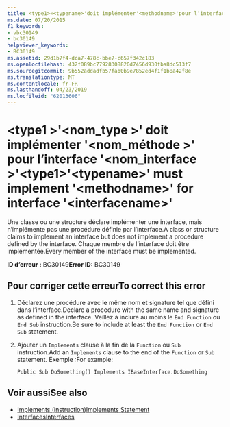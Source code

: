 ```yaml
---
title: <type1>«<typename>'doit implémenter'<methodname>'pour l’interface'<interfacename>»
ms.date: 07/20/2015
f1_keywords:
- vbc30149
- bc30149
helpviewer_keywords:
- BC30149
ms.assetid: 29d1b7f4-dca7-478c-bbe7-c657f342c183
ms.openlocfilehash: 432f089bc77928308820d7456d930fba8dc513f7
ms.sourcegitcommit: 9b552addadfb57fab0b9e7852ed4f1f1b8a42f8e
ms.translationtype: MT
ms.contentlocale: fr-FR
ms.lasthandoff: 04/23/2019
ms.locfileid: "62013606"
---
```

# <a name="type1typename-must-implement-methodname-for-interface-interfacename"></a><span data-ttu-id="0060c-102">\<type1 >'\<nom_type >' doit implémenter '\<nom_méthode >' pour l’interface '\<nom_interface >'</span><span class="sxs-lookup"><span data-stu-id="0060c-102">\<type1>'\<typename>' must implement '\<methodname>' for interface '\<interfacename>'</span></span>
<span data-ttu-id="0060c-103">Une classe ou une structure déclare implémenter une interface, mais n’implémente pas une procédure définie par l’interface.</span><span class="sxs-lookup"><span data-stu-id="0060c-103">A class or structure claims to implement an interface but does not implement a procedure defined by the interface.</span></span> <span data-ttu-id="0060c-104">Chaque membre de l’interface doit être implémentée.</span><span class="sxs-lookup"><span data-stu-id="0060c-104">Every member of the interface must be implemented.</span></span>  
  
 <span data-ttu-id="0060c-105">**ID d’erreur :** BC30149</span><span class="sxs-lookup"><span data-stu-id="0060c-105">**Error ID:** BC30149</span></span>  
  
## <a name="to-correct-this-error"></a><span data-ttu-id="0060c-106">Pour corriger cette erreur</span><span class="sxs-lookup"><span data-stu-id="0060c-106">To correct this error</span></span>  
  
1. <span data-ttu-id="0060c-107">Déclarez une procédure avec le même nom et signature tel que défini dans l’interface.</span><span class="sxs-lookup"><span data-stu-id="0060c-107">Declare a procedure with the same name and signature as defined in the interface.</span></span> <span data-ttu-id="0060c-108">Veillez à inclure au moins le `End Function` ou `End Sub` instruction.</span><span class="sxs-lookup"><span data-stu-id="0060c-108">Be sure to include at least the `End Function` or `End Sub` statement.</span></span>  
  
2. <span data-ttu-id="0060c-109">Ajouter un `Implements` clause à la fin de la `Function` ou `Sub` instruction.</span><span class="sxs-lookup"><span data-stu-id="0060c-109">Add an `Implements` clause to the end of the `Function` or `Sub` statement.</span></span> <span data-ttu-id="0060c-110">Exemple :</span><span class="sxs-lookup"><span data-stu-id="0060c-110">For example:</span></span>  
  
    ```  
    Public Sub DoSomething() Implements IBaseInterface.DoSomething  
    ```  
  
## <a name="see-also"></a><span data-ttu-id="0060c-111">Voir aussi</span><span class="sxs-lookup"><span data-stu-id="0060c-111">See also</span></span>

- [<span data-ttu-id="0060c-112">Implements (instruction)</span><span class="sxs-lookup"><span data-stu-id="0060c-112">Implements Statement</span></span>](../../../visual-basic/language-reference/statements/implements-statement.md)
- [<span data-ttu-id="0060c-113">Interfaces</span><span class="sxs-lookup"><span data-stu-id="0060c-113">Interfaces</span></span>](../../../visual-basic/programming-guide/language-features/interfaces/index.md)
